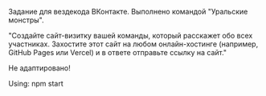Задание для вездекода ВКонтакте.
Выполнено командой "Уральские монстры".

"Создайте сайт-визитку вашей команды, который расскажет обо всех участниках. Захостите этот сайт на любом онлайн-хостинге (например, GitHub Pages или Vercel) и в ответе отправьте ссылку на сайт."

Не адаптировано!

Using:
npm start

